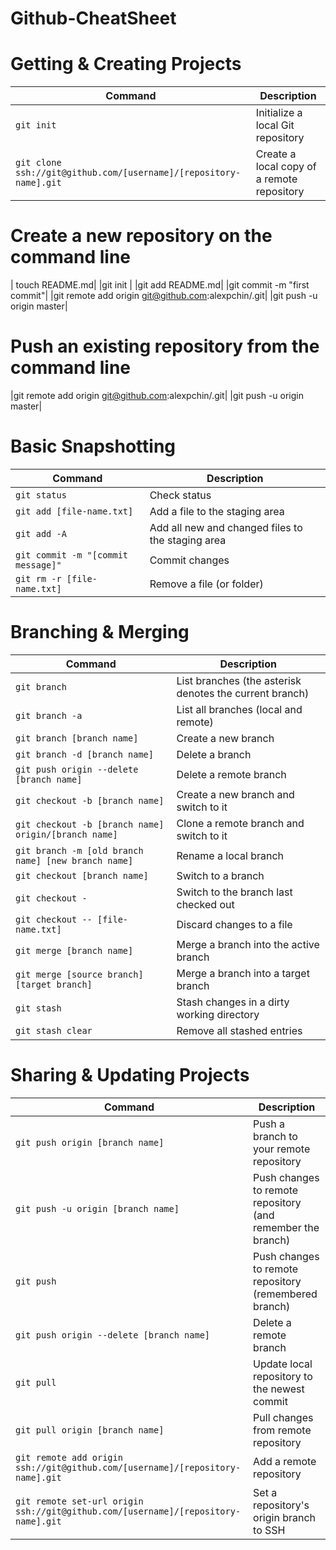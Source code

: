 # Github-CheatSheet

# Getting & Creating Projects

| Command                                          | Description                                                                 |
|--------------------------------------------------|-----------------------------------------------------------------------------|
| `git init`                                     | Initialize a local Git repository                     |
| `git clone ssh://git@github.com/[username]/[repository-name].git`                                  |Create a local copy of a remote repository                                        |

# Create a new repository on the command line

| touch README.md|
|git init |
|git add README.md|
|git commit -m "first commit"|
|git remote add origin git@github.com:alexpchin/<reponame>.git|
|git push -u origin master|

# Push an existing repository from the command line

|git remote add origin git@github.com:alexpchin/<reponame>.git|
|git push -u origin master|

# Basic Snapshotting

| Command                                        | Description                                              |
|------------------------------------------------|----------------------------------------------------------|
| `git status`                                   | Check status                                             |
| `git add [file-name.txt]`                      | Add a file to the staging area                           |
| `git add -A`                                   | Add all new and changed files to the staging area         |
| `git commit -m "[commit message]"`             | Commit changes                                           |
| `git rm -r [file-name.txt]`                    | Remove a file (or folder)                                |



# Branching & Merging

| Command                                          | Description                                                                 |
|--------------------------------------------------|-----------------------------------------------------------------------------|
| `git branch`                                     | List branches (the asterisk denotes the current branch)                      |
| `git branch -a`                                  | List all branches (local and remote)                                         |
| `git branch [branch name]`                       | Create a new branch                                                         |
| `git branch -d [branch name]`                    | Delete a branch                                                             |
| `git push origin --delete [branch name]`         | Delete a remote branch                                                      |
| `git checkout -b [branch name]`                  | Create a new branch and switch to it                                         |
| `git checkout -b [branch name] origin/[branch name]` | Clone a remote branch and switch to it                                   |
| `git branch -m [old branch name] [new branch name]` | Rename a local branch                                                   |
| `git checkout [branch name]`                     | Switch to a branch                                                          |
| `git checkout -`                                 | Switch to the branch last checked out                                       |
| `git checkout -- [file-name.txt]`                | Discard changes to a file                                                   |
| `git merge [branch name]`                        | Merge a branch into the active branch                                       |
| `git merge [source branch] [target branch]`      | Merge a branch into a target branch                                         |
| `git stash`                                      | Stash changes in a dirty working directory                                  |
| `git stash clear`                                | Remove all stashed entries                                                  |


# Sharing & Updating Projects


| Command                                              | Description                                                          |
|------------------------------------------------------|----------------------------------------------------------------------|
| `git push origin [branch name]`                      | Push a branch to your remote repository                              |
| `git push -u origin [branch name]`                   | Push changes to remote repository (and remember the branch)           |
| `git push`                                           | Push changes to remote repository (remembered branch)                 |
| `git push origin --delete [branch name]`             | Delete a remote branch                                                |
| `git pull`                                           | Update local repository to the newest commit                          |
| `git pull origin [branch name]`                      | Pull changes from remote repository                                   |
| `git remote add origin ssh://git@github.com/[username]/[repository-name].git` | Add a remote repository                                               |
| `git remote set-url origin ssh://git@github.com/[username]/[repository-name].git` | Set a repository's origin branch to SSH                              |

